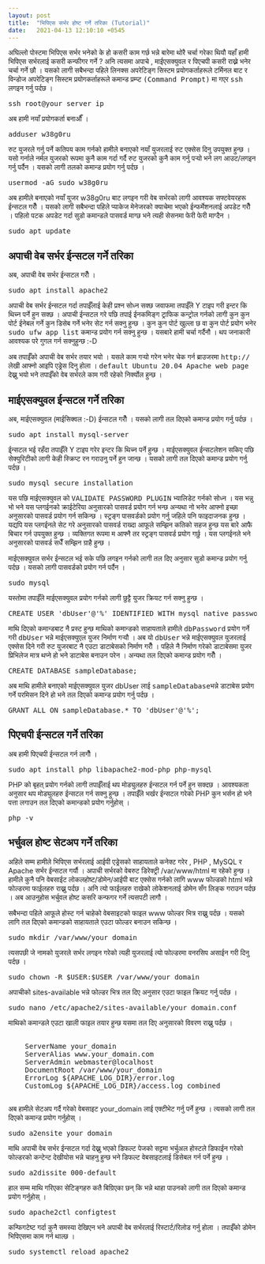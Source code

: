 ```yaml
---
layout: post
title:  "भिपिएस सर्भर होष्ट गर्ने तरिका (Tutorial)"
date:   2021-04-13 12:10:10 +0545
---
```


अघिल्लो पोस्टमा भिपिएस सर्भर भनेको के हो कसरी काम गर्छ भन्ने बारेमा थोरै चर्चा गरेका थियौ यहाँ हामी भिपिएस सर्भरलाई कसरी कन्फीगर गर्ने ? अनि त्यसमा अपाचे , माईएसक्युवल र पिएचपी कसरी राख्ने भनेर चर्चा गर्ने छौ । यसको लागी सबैभन्दा पहिले लिनक्स अपरेटिङ्ग सिस्टम प्रयोगकर्ताहरूले टर्मिनल बाट र विन्डोज अपरेटिङ्ग सिस्टम प्रयोगकर्ताहरूले कमान्ड प्रम्प्ट <tt>(Command Prompt)</tt> मा गएर <tt>ssh</tt> लगइन गर्नु पर्दछ । 
<pre>ssh root@your_server_ip</pre>

अब हामी नयाँ प्रयोगकर्ता बनाऔँ ।
<pre>adduser w38g0ru</pre>

रुट युजरले गर्नु पर्ने कतिपय काम गर्नको हामीले बनाएको नयाँ युजरलाई रुट एक्सेस दिनु उपयुक्त हुन्छ । यसो गर्नाले नर्मल युजरको रूपमा कुनै काम गर्दा गर्दै रुट युजरको कुनै काम गर्नु पर्‍यो भने लग आउट/लगइन गर्नु पर्दैन । यसको लागी तलको कमान्ड प्रयोग गर्नु पर्दछ । 
<pre>usermod -aG sudo w38g0ru</pre>

अब हामीले बनाएको नयाँ युजर w38g0ru बाट लगइन गरी वेब सर्भरको लागी आवश्यक सफ्टवेयरहरू ईन्सटल गरौँ । यसको लागी सबैभन्दा पहिले प्याकेज मेनेजरको क्याचेमा भएको ईन्फर्मेशनलाई अपडेट गरौँ । पहिलो पटक अपडेट गर्दा सुडो कमान्डले पासवर्ड माग्छ भने त्यही सेसनमा फेरी फेरी माग्दैन । 
<pre>sudo apt update</pre>

<h2>अपाची वेब सर्भर ईन्सटल गर्ने तरिका </h2>
अब, अपाची वेब सर्भर ईन्सटल गरौँ । 
<pre>sudo apt install apache2</pre>

अपाची वेब सर्भर ईन्सटल गर्दा तपाईँलाई केही प्रश्न सोध्न सक्छ जवाफमा तपाईँले Y टाइप गरी इन्टर कि थिच्न पर्ने हुन सक्छ । अपाची ईन्सटल गरे पछि तपाई ईनकमिङ्ग ट्राफिक कन्ट्रोल गर्नको लागी कुन कुन पोर्ट ईनेबल गर्ने कुन डिसेब गर्ने भनेर सेट गर्न सक्नु हुन्छ । कुन कुन पोर्ट खुल्ला छ वा कुन पोर्ट प्रयोग भनेर <tt>sudo ufw app list</tt> कमान्ड प्रयोग गर्न सक्नु हुन्छ । यसबारे हामी चर्चा गर्दैनौ । थप जनाकारी आवश्यक परे गुगल गर्न सक्नुहुन्छ :-D

अब तपाईँको अपाची वेब सर्भर तयार भयो । यसले काम गर्‍यो गरेन भनेर चेक गर्न ब्राउजरमा <tt>http://</tt>लेखी आफ्नो आइपि एड्रेस दिनु होला । <tt>default Ubuntu 20.04 Apache web page</tt> देख्नु भयो भने तपाईँको वेब सर्भरले काम गरी रहेको निर्क्योल हुन्छ । 

<h2>माईएसक्युवल ईन्सटल गर्ने तरिका </h2>
अब, माईएसक्युवल (माईसिक्वल :-D) ईन्सटल गरौँ । यसको लागी तल दिएको कमान्ड प्रयोग गर्नु पर्दछ । 
<pre>sudo apt install mysql-server</pre>

ई्न्सटल भई रहँदा तपाईँले Y टाइप गरेर इन्टर कि थिच्न पर्ने हुन्छ । माईएसक्युवल ईन्सटलेशन सकिए पछि सेक्युरिटीको लागी केही स्क्रिप्ट रन गराउनु पर्ने हुन जान्छ । यसको लागी तल दिएको कमान्ड प्रयोग गर्नु पर्दछ । 

<pre>sudo mysql_secure_installation</pre>
यस पछि माईएसक्युवल को <tt>VALIDATE PASSWORD PLUGIN</tt> भ्यालिडेट गर्नको सोध्न । यस भन्नु भो भने यस प्लगईनको क्राईटेरिया अनुसारको पासवर्ड प्रयोग गर्न भन्छ अन्यथा नो भनेर आफ्नो इच्छा अनुसारको पासवर्ड प्रयोग गर्न सकिन्छ । स्ट्रङ्ग पासवर्डको प्रयोग गर्नु जहिले पनि फाइदाजनक हुन्छ । यद्यपि यस प्लगईनले सेट गरे अनुसारको पासवर्ड राख्दा आफूले सम्झिन कतिको सहज हुन्छ यस बारे आफै बिचार गर्न उपयुक्त हुन्छ । व्यक्तिगत रूपमा म आफ्नै तर स्ट्रङ्ग पासवर्ड प्रयोग गर्छु । यस प्लगईनले भने अनुसारको पासवर्ड सधैँ सम्झिन ग्राहै हुन्छ । 

माईएसक्युवल सर्भर ईन्सटल भई सके पछि लगइन गर्नको लागी तल दिए अनुसार सुडो कमान्ड प्रयोग गर्नु पर्दछ । यसको लागी पासवर्डको प्रयोग गर्न पर्दैन । 

<pre>sudo mysql</pre>

यस्तोमा तपाईँले माईएसक्युवल प्रयोग गर्नको लागी छुट्टै युजर क्रियट गर्न सक्नु हुन्छ । 
<pre>CREATE USER 'dbUser'@'%' IDENTIFIED WITH mysql_native_password BY 'dbPassword';</pre>

माथि दिएको कमान्डबाट नै प्रस्ट हुन्छ माथिको कमान्डको साहायताले हामीले <tt>dbPassword</tt> प्रयोग गर्ने गरी <tt>dbUser</tt> भन्ने माईएसक्युएल युजर निर्माण गर्‍यौ । अब यो <tt>dbUser</tt> भन्ने माईएसक्युवल युजरलाई एक्सेस दिने गरी रुट युजरबाट नै एउटा डाटाबेसको निर्माण गरौँ । पहिले नै निर्माण गरेको डाटाबेसमा युजर प्रिभिलेज मात्र थप्ने हो भने डाटाबेस बनाउन परेन । अन्यथा तल दिएको कमान्ड प्रयोग गरौँ । 
<pre>CREATE DATABASE sampleDatabase;</pre>

अब माथि हामीले बनाएको माईएसक्युवल युजर dbUser लाई <tt>sampleDatabase</tt>भन्ने डाटाबेस प्रयोग गर्ने परमिसन दिने हो भने तल दिएको कमान्ड प्रयोग गर्नु पर्दछ । 
<pre>GRANT ALL ON sampleDatabase.* TO 'dbUser'@'%';</pre>

<h2>पिएचपी ईन्सटल गर्ने तरिका </h2>
अब हामी पिएचपी ईन्सटल गर्न लागौँ । 
<pre>sudo apt install php libapache2-mod-php php-mysql</pre>

PHP को बृहत् प्रयोग गर्नको लागी तपाईँलाई थप मोड्युलहरु ईन्सटल गर्न पर्ने हुन सक्दछ । आवश्यकता अनुसार थप मोड्युलहरु ईन्सटल गर्न सक्नु हुन्छ । तपाईँले भर्खर ईन्सटल गरेको PHP कुन भर्सन हो भने पत्ता लगाउन तल दिएको कमान्डको प्रयोग गर्नुहोस् । 
<pre>php -v</pre>

<h2>भर्चुवल होष्ट सेटअप गर्ने तरिका </h2>
अहिले सम्म हामीले भिपिएस सर्भरलाई आईपी एड्रेसको साहायताले कनेक्ट गरेर , PHP , MySQL र Apache सर्भर ईन्सटल गर्यौ । अपाची सर्भरको वेबरुट डिरेक्ट्री <span>/var/www/html</span> मा रहेको हुन्छ । हामीले कुनै पनि वेबसाईट लोकलहोष्ट/डोमेन/आईपी बाट एक्सेस गर्नको लागि www फोल्डको html भन्ने फोल्डरमा फाईलहरु राख्नु पर्दछ । अनि त्यो फाईलहरु राखेको लोकेशनलाई डोमेन सँग लिङ्क गराउन पर्दछ । अब आउनुहोस भर्चुवल होष्ट कसरि कन्फगर गर्ने त्यसपटी लागौ । 

सबैभन्दा पहिले आफूले होस्ट गर्न चाहेको वेबसाइटको फाइल www फोल्डर भित्र राख्नु पर्दछ । यसको लागि तल दिएको कमान्डको साहायताले एउटा फोल्डर बनाउन सकिन्छ ।
<pre>sudo mkdir /var/www/your_domain</pre>

त्यसपछी जे नामको युजरले सर्भर लगइन गरेको त्यही युजरलाई त्यो फोल्डरमा वनरसिप असाईन गरी दिनु पर्दछ । 
<pre>sudo chown -R $USER:$USER /var/www/your_domain</pre>

अपाचीको sites-available भन्ने फोल्डर भित्र तल दिए अनुसार एउटा फाइल क्रियट गर्नु पर्दछ । 
<pre>sudo nano /etc/apache2/sites-available/your_domain.conf</pre>

माथिको कमान्डले एउटा खाली फाइल तयार हुन्छ यसमा तल दिए अनुसारको विवरण राख्नु पर्दछ । 
<pre>
<VirtualHost *:80>
    ServerName your_domain
    ServerAlias www.your_domain.com
    ServerAdmin webmaster@localhost
    DocumentRoot /var/www/your_domain
    ErrorLog ${APACHE_LOG_DIR}/error.log
    CustomLog ${APACHE_LOG_DIR}/access.log combined
</VirtualHost>
</pre>

अब हामीले सेटअप गर्दै गरेको वेबसाइट your_domain लाई एक्टीभेट गर्नु पर्ने हुन्छ । त्यसको लागी तल दिएको कमान्ड प्रयोग गर्नुहोस् ।
<pre>sudo a2ensite your_domain</pre>

माथि अपाची वेब सर्भर ईन्सटल गर्दा देख्नु भएको डिफल्ट पेजको सट्टमा भर्चुअल होस्टले डिफाईन गरेको फोल्डरको कन्टेन्ट देखीयोस भन्ने चाहनु हुन्छ भने डिफल्ट वेबसाइटलाई डिसेबल गर्न पर्ने हुन्छ ।
<pre>sudo a2dissite 000-default</pre>

हाल सम्म माथि गरिएका सेटिङ्गहरु कतै बिग्रिएका छन् कि भन्ने थाहा पाउनको लागी तल दिएको कमान्ड प्रयोग गर्नुहोस् ।
<pre>sudo apache2ctl configtest</pre>

कन्फिगटेष्ट गर्दा कुनै समस्या देखिएन भने अपाची वेब सर्भरलाई रिस्टार्ट/रिलोड गर्नु होला । तपाईँको डोमेन भिपिएसमा काम गर्न थाल्छ ।
<pre>sudo systemctl reload apache2</pre>
